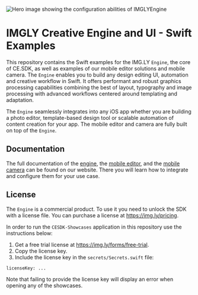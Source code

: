 ![Hero image showing the configuration abilities of IMGLYEngine](https://img.ly/static/cesdk_release_header_ios.png)

# IMGLY Creative Engine and UI - Swift Examples

This repository contains the Swift examples for the IMG.LY `Engine`, the core of CE.SDK, as well as examples of our mobile editor solutions and mobile camera.
The `Engine` enables you to build any design editing UI, automation and creative workflow in Swift.
It offers performant and robust graphics processing capabilities combining the best of layout, typography and image processing with advanced workflows centered around templating and adaptation. 

The `Engine` seamlessly integrates into any iOS app whether you are building a photo editor, template-based design tool or scalable automation of content creation for your app.
The mobile editor and camera are fully built on top of the `Engine`.

## Documentation

The full documentation of the [engine](https://img.ly/docs/cesdk/engine/quickstart?platform=ios), the [mobile editor](https://img.ly/docs/cesdk/mobile-editor/quickstart?platform=ios), and the [mobile camera](https://img.ly/docs/cesdk/mobile-camera/quickstart?platform=ios) can be found on our website.
There you will learn how to integrate and configure them for your use case.

## License

The `Engine` is a commercial product. To use it you need to unlock the SDK with a license file. You can purchase a license at https://img.ly/pricing.

In order to run the `CESDK-Showcases` application in this repository use the instructions below:
1. Get a free trial license at https://img.ly/forms/free-trial.
2. Copy the license key.
3. Include the license key in the `secrets/Secrets.swift` file:
```
licenseKey: ...
```

Note that failing to provide the license key will display an error when opening any of the showcases.
